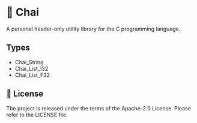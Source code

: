 # 🍵 Chai

A personal header-only utility library for the C programming language.

## Types

* Chai_String
* Chai_List_I32
* Chai_List_F32

## 📌 License

The project is released under the terms of the Apache-2.0 License.
Please refer to the LICENSE file.